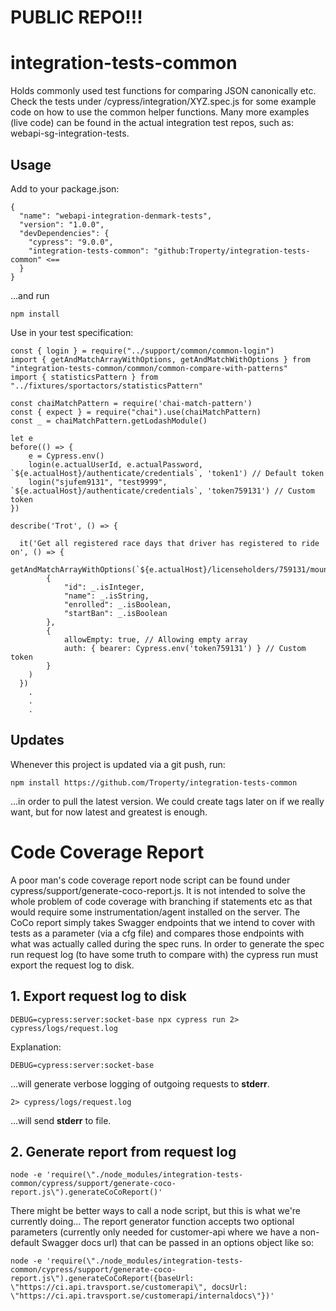 # PUBLIC REPO!!!
# integration-tests-common

Holds commonly used test functions for comparing JSON canonically etc. Check the tests under /cypress/integration/XYZ.spec.js for some example code on how to use the common helper functions. Many more examples (live code) can be found in the actual integration test repos, such as: webapi-sg-integration-tests.

## Usage
Add to your package.json:
```
{
  "name": "webapi-integration-denmark-tests",
  "version": "1.0.0",
  "devDependencies": {
    "cypress": "9.0.0",
    "integration-tests-common": "github:Troperty/integration-tests-common" <==
  }
}
```
...and run
```
npm install
```

Use in your test specification:
```
const { login } = require("../support/common/common-login")
import { getAndMatchArrayWithOptions, getAndMatchWithOptions } from "integration-tests-common/common/common-compare-with-patterns"
import { statisticsPattern } from "../fixtures/sportactors/statisticsPattern"

const chaiMatchPattern = require('chai-match-pattern')
const { expect } = require("chai").use(chaiMatchPattern)
const _ = chaiMatchPattern.getLodashModule()

let e
before(() => {
    e = Cypress.env()
    login(e.actualUserId, e.actualPassword, `${e.actualHost}/authenticate/credentials`, 'token1') // Default token
    login("sjufem9131", "test9999", `${e.actualHost}/authenticate/credentials`, 'token759131') // Custom token
})

describe('Trot', () => {
    
  it('Get all registered race days that driver has registered to ride on', () => {
    getAndMatchArrayWithOptions(`${e.actualHost}/licenseholders/759131/mountings`,
        {
            "id": _.isInteger,
            "name": _.isString,
            "enrolled": _.isBoolean,
            "startBan": _.isBoolean
        },
        {
            allowEmpty: true, // Allowing empty array
            auth: { bearer: Cypress.env('token759131') } // Custom token
        }
    )
  })
    .
    .
    .
```

## Updates
Whenever this project is updated via a git push, run:
```
npm install https://github.com/Troperty/integration-tests-common
```
...in order to pull the latest version. We could create tags later on if we really want, but for now latest and greatest is enough.


# Code Coverage Report
A poor man's code coverage report node script can be found under cypress/support/generate-coco-report.js.
It is not intended to solve the whole problem of code coverage with branching if statements etc as that would require some instrumentation/agent installed on the server. The CoCo report simply takes Swagger endpoints that we intend to cover with tests as a parameter (via a cfg file) and compares those endpoints with what was actually called during the spec runs. In order to generate the spec run request log (to have some truth to compare with) the cypress run must export the request log to disk.
## 1. Export request log to disk
```
DEBUG=cypress:server:socket-base npx cypress run 2> cypress/logs/request.log
```
Explanation:
```
DEBUG=cypress:server:socket-base
```
...will generate verbose logging of outgoing requests to **stderr**.
```
2> cypress/logs/request.log
```
...will send **stderr** to file.

## 2. Generate report from request log
```
node -e 'require(\"./node_modules/integration-tests-common/cypress/support/generate-coco-report.js\").generateCoCoReport()'
```
There might be better ways to call a node script, but this is what we're currently doing... The report generator function accepts two optional parameters (currently only needed for customer-api where we have a non-default Swagger docs url) that can be passed in an options object like so: 
```
node -e 'require(\"./node_modules/integration-tests-common/cypress/support/generate-coco-report.js\").generateCoCoReport({baseUrl: \"https://ci.api.travsport.se/customerapi\", docsUrl: \"https://ci.api.travsport.se/customerapi/internaldocs\"})'
```

